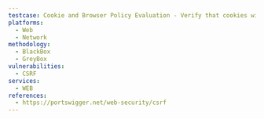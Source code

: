```yaml
---
testcase: Cookie and Browser Policy Evaluation - Verify that cookies with SameSite=None are truly intended for cross-site use and paired with the Secure flag. Web (HTTP/HTTPS) service
platforms: 
  - Web
  - Network
methodology: 
  - BlackBox
  - GreyBox
vulnerabilities:
  - CSRF
services:
  - WEB
references:
  - https://portswigger.net/web-security/csrf
---
```

